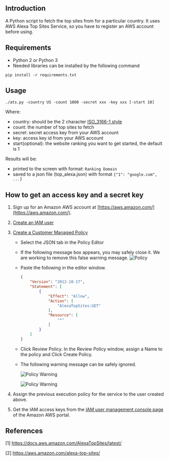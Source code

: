 ## Introduction
A Python script to fetch the top sites from for a particular country. It uses AWS Alexa Top Sites Service, so you have to register an AWS account before using.


## Requirements
- Python 2 or Python 3
- Needed libraries can be installed by the following command

```$python
pip install -r requirements.txt
```

## Usage
```$shell
./ats.py -country US -count 1000 -secret xxx -key xxx [-start 10]
```

Where:
- country: should be the 2 character [ISO_3166-1 style](http://en.wikipedia.org/wiki/ISO_3166-1)
- count: the number of top sites to fetch
- secret: secret access key from your AWS account
- key: access key id from your AWS account
- start(optional): the website ranking you want to get started, the default is 1

Results will be:
- printed to the screen with format: `Ranking Domain`
- saved to a json file (top_alexa.json) with format `{"1": "google.com", ...}`

## How to get an access key and a secret key

1. Sign up for an Amazon AWS account at [https://aws.amazon.com/](https://aws.amazon.com/).
2. [Create an IAM user](https://console.aws.amazon.com/iam/home?region=us-east-1#/users$new?step=details)
3. [Create a Customer Managed Policy](https://console.aws.amazon.com/iam/home?region=us-west-2#/policies$new?step=edit)
    - Select the JSON tab in the Policy Editor
    - If the following message box appears, you may safely close it. We are working to remove this false warning message.
        ![Policy](https://docs.aws.amazon.com/AlexaTopSites/latest/images/policy.jpg)

    - Paste the following in the editor window.
        ```json
        {
            "Version": "2012-10-17",
            "Statement": [
                {
                    "Effect": "Allow",
                    "Action": [
                        "AlexaTopSites:GET"
                    ],
                    "Resource": [
                        "*"
                    ]
                }
            ]
        }
        ```                       
    - Click Review Policy. In the Review Policy window, assign a Name to the policy and Click Create Policy.

    - The following warning message can be safely ignored.

        ![Policy Warning](https://docs.aws.amazon.com/AlexaTopSites/latest/images/polwarn1.jpg)

        ![Policy Warning](https://docs.aws.amazon.com/AlexaTopSites/latest/images/polwarn2.jpg)

4. Assign the previous execution policy for the service to the user created above.

5. Get the IAM access keys from the [IAM user management console page](https://console.aws.amazon.com/iam/home#/users) of the Amazon AWS portal.

## References
[1] https://docs.aws.amazon.com/AlexaTopSites/latest/

[2] https://aws.amazon.com/alexa-top-sites/
